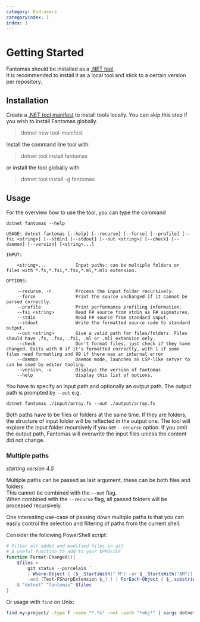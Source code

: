 ```yaml
---
category: End-users
categoryindex: 1
index: 1
---
```

# Getting Started

Fantomas should be installed as a [.NET tool](https://docs.microsoft.com/en-us/dotnet/core/tools/global-tools).  
It is recommended to install it as a local tool and stick to a certain version per repository.

## Installation

Create a [.NET tool manifest](https://docs.microsoft.com/en-us/dotnet/core/tools/local-tools-how-to-use) to install tools locally.
You can skip this step if you wish to install Fantomas globally.

> dotnet new tool-manifest

Install the command line tool with:

> dotnet tool install fantomas

or install the tool globally with
> dotnet tool install -g fantomas

## Usage

For the overview how to use the tool, you can type the command

	dotnet fantomas --help

```
USAGE: dotnet fantomas [--help] [--recurse] [--force] [--profile] [--fsi <string>] [--stdin] [--stdout] [--out <string>] [--check] [--daemon] [--version] [<string>...]

INPUT:

    <string>...           Input paths: can be multiple folders or files with *.fs,*.fsi,*.fsx,*.ml,*.mli extension.

OPTIONS:

    --recurse, -r         Process the input folder recursively.
    --force               Print the source unchanged if it cannot be parsed correctly.
    --profile             Print performance profiling information.
    --fsi <string>        Read F# source from stdin as F# signatures.
    --stdin               Read F# source from standard input.
    --stdout              Write the formatted source code to standard output.
    --out <string>        Give a valid path for files/folders. Files should have .fs, .fsx, .fsi, .ml or .mli extension only.
    --check               Don't format files, just check if they have changed. Exits with 0 if it's formatted correctly, with 1 if some files need formatting and 99 if there was an internal error
    --daemon              Daemon mode, launches an LSP-like server to can be used by editor tooling.
    --version, -v         Displays the version of Fantomas
    --help                display this list of options.

```

You have to specify an input path and optionally an output path. 
The output path is prompted by `--out` e.g.

	dotnet fantomas ./input/array.fs --out ./output/array.fs 

Both paths have to be files or folders at the same time. 
If they are folders, the structure of input folder will be reflected in the output one. 
The tool will explore the input folder recursively if you set `--recurse` option.
If you omit the output path, Fantomas will overwrite the input files unless the content did not change.


### Multiple paths

*starting version 4.5*

Multiple paths can be passed as last argument, these can be both files and folders.  
This cannot be combined with the `--out` flag.  
When combined with the `--recurse` flag, all passed folders will be processed recursively.

One interesting use-case of passing down multiple paths is that you can easily control the selection and filtering of paths from the current shell.

Consider the following PowerShell script:

```powershell
# Filter all added and modified files in git
# A useful function to add to your $PROFILE
function Format-Changed(){
    $files = 
        git status --porcelain `
        | Where-Object { ($_.StartsWith(" M") -or $_.StartsWith("AM")) `
        -and (Test-FSharpExtension $_) } | ForEach-Object { $_.substring(3) }
    & "dotnet" "fantomas" $files
}
```

Or usage with `find` on Unix:

```bash
find my-project/ -type f -name "*.fs" -not -path "*obj*" | xargs dotnet fantomas --check
```

<fantomas-nav previous="../index.html" next="./StyleGuide.html"></fantomas-nav>
